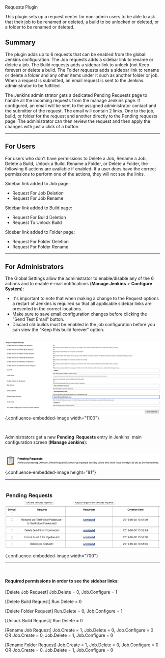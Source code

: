 Requests Plugin

This plugin sets up a request center for non-admin users to be able to
ask that their job to be renamed or deleted, a build to be unlocked or
deleted, or a folder to be renamed or deleted.

## Summary

The plugin adds up to 6 requests that can be enabled from the global Jenkins configuration.  The Job requests adds a sidebar link to rename or delete a job. The Build requests adds a sidebar link to unlock (not Keep forever) or delete a build. The Folder requests adds a sidebar link to rename or delete a folder and any other items under it such as another folder or job. When a request is submitted, an 
email request is sent to the Jenkins administrator to be fulfilled.  

  
The Jenkins administrator gets a dedicated Pending Requests page to handle all the
incoming requests from the manage Jenkins page. If configured, an email will be sent to the assigned
administrator contact and the submitter of the request. The email will contain 2 links.  One to the job, build, or folder for the request and another directly to the Pending requests page. The administrator can then
review the request and then apply the changes with just a click of a button.

------------------------------------------------------------------------

## For Users

For users who don't have permissions to Delete a Job, Rename a Job,
Delete a Build, Unlock a Build, Rename a Folder, or Delete a Folder, the following 6 actions are
available if enabled. If a user does have the correct permissions to perform one of the actions, they will not see the links.


Sidebar link added to Job page:
-   Request For Job Deletion
-   Request For Job Rename


Sidebar link added to Build page:
-   Request For Build Deletion
-   Request To Unlock Build


Sidebar link added to Folder page:
-   Request For Folder Deletion
-	Request For Folder Rename                      

  

------------------------------------------------------------------------

## For Administrators

The Global Settings allow the administrator to enable/disable any of the 6
actions and to enable e-mail notifications (**Manage
Jenkins** \> **Configure System**):

-   It's important to note that when making a change to the Request options a restart of Jenkins is required so
    that all applicable sidebar links are presented in the correct locations.
-   Make sure to save email configuration changes before clicking the
    "Send Test Email" button.
-   Discard old builds must be enabled in the job configuration before
    you can view the "Keep this build forever" option.

  

                           
 ![](docs/images/new_global.png){.confluence-embedded-image
width="1100"}

        

  
Administrators get a new **Pending  Requests** entry in Jenkins' main
configuration screen (**Manage Jenkins**):  

                         
 ![](docs/images/pendingRequets.png){.confluence-embedded-image
height="81"}

------------------------------------------------------------------------

                           
  ![](docs/images/pendingRequestPage.png){.confluence-embedded-image
width="700"}

------------------------------------------------------------------------

                        

#### Required permissions in order to see the sidebar links:

[Delete Job Request] 	Job.Delete = 0, Job.Configure = 1

[Delete Build Request] 	Run.Delete = 0

[Delete Folder Request] 	Run.Delete = 0, Job.Configure = 1

[Unlock Build Request] 	Run.Delete = 0

[Rename Job Request] 	Job.Create = 1, Job.Delete = 0, Job.Configure = 0 OR Job.Create = 0, Job.Delete = 1, Job.Configure = 0

[Rename Folder Request] 	Job.Create = 1, Job.Delete = 0, Job.Configure = 0 OR Job.Create = 0, Job.Delete = 1, Job.Configure = 0

  


  

  
